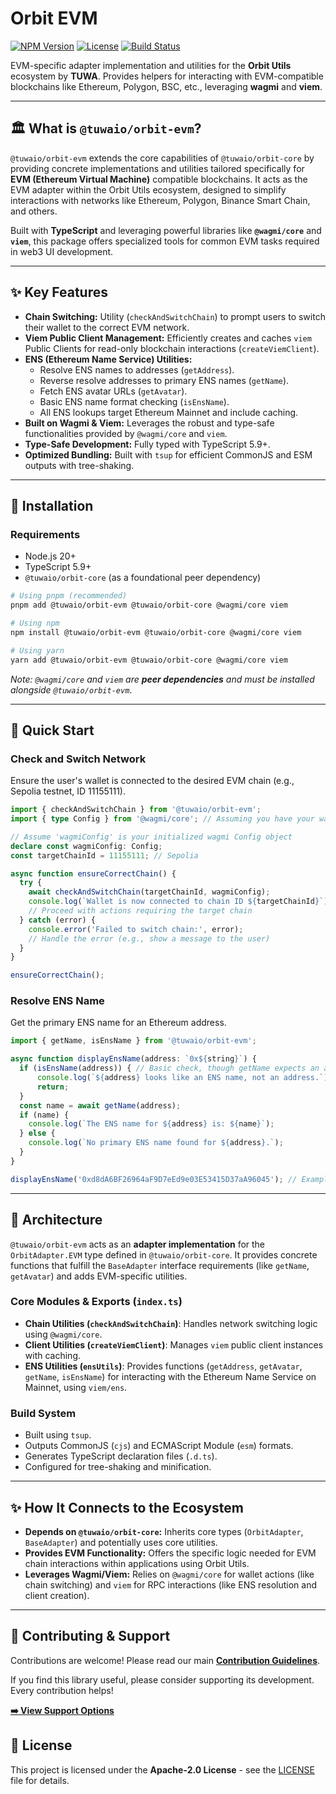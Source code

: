 # Orbit EVM

[![NPM Version](https://img.shields.io/npm/v/@tuwaio/orbit-evm.svg)](https://www.npmjs.com/package/@tuwaio/orbit-evm)
[![License](https://img.shields.io/npm/l/@tuwaio/orbit-evm.svg)](./LICENSE)
[![Build Status](https://img.shields.io/github/actions/workflow/status/TuwaIO/orbit/release.yml?branch=main)](https://github.com/TuwaIO/orbit/actions)

EVM-specific adapter implementation and utilities for the **Orbit Utils** ecosystem by **TUWA**. Provides helpers for interacting with EVM-compatible blockchains like Ethereum, Polygon, BSC, etc., leveraging **wagmi** and **viem**.

---

## 🏛️ What is `@tuwaio/orbit-evm`?

`@tuwaio/orbit-evm` extends the core capabilities of `@tuwaio/orbit-core` by providing concrete implementations and utilities tailored specifically for **EVM (Ethereum Virtual Machine)** compatible blockchains. It acts as the EVM adapter within the Orbit Utils ecosystem, designed to simplify interactions with networks like Ethereum, Polygon, Binance Smart Chain, and others.

Built with **TypeScript** and leveraging powerful libraries like **`@wagmi/core`** and **`viem`**, this package offers specialized tools for common EVM tasks required in web3 UI development.

---

## ✨ Key Features

-   **Chain Switching:** Utility (`checkAndSwitchChain`) to prompt users to switch their wallet to the correct EVM network.
-   **Viem Public Client Management:** Efficiently creates and caches `viem` Public Clients for read-only blockchain interactions (`createViemClient`).
-   **ENS (Ethereum Name Service) Utilities:**
    * Resolve ENS names to addresses (`getAddress`).
    * Reverse resolve addresses to primary ENS names (`getName`).
    * Fetch ENS avatar URLs (`getAvatar`).
    * Basic ENS name format checking (`isEnsName`).
    * All ENS lookups target Ethereum Mainnet and include caching.
-   **Built on Wagmi & Viem:** Leverages the robust and type-safe functionalities provided by `@wagmi/core` and `viem`.
-   **Type-Safe Development:** Fully typed with TypeScript 5.9+.
-   **Optimized Bundling:** Built with `tsup` for efficient CommonJS and ESM outputs with tree-shaking.

---

## 💾 Installation

### Requirements

-   Node.js 20+
-   TypeScript 5.9+
-   `@tuwaio/orbit-core` (as a foundational peer dependency)

```bash
# Using pnpm (recommended)
pnpm add @tuwaio/orbit-evm @tuwaio/orbit-core @wagmi/core viem

# Using npm
npm install @tuwaio/orbit-evm @tuwaio/orbit-core @wagmi/core viem

# Using yarn
yarn add @tuwaio/orbit-evm @tuwaio/orbit-core @wagmi/core viem
````

*Note: `@wagmi/core` and `viem` are **peer dependencies** and must be installed alongside `@tuwaio/orbit-evm`*.

-----

## 🚀 Quick Start

### Check and Switch Network

Ensure the user's wallet is connected to the desired EVM chain (e.g., Sepolia testnet, ID 11155111).

```typescript
import { checkAndSwitchChain } from '@tuwaio/orbit-evm';
import { type Config } from '@wagmi/core'; // Assuming you have your wagmi config

// Assume 'wagmiConfig' is your initialized wagmi Config object
declare const wagmiConfig: Config;
const targetChainId = 11155111; // Sepolia

async function ensureCorrectChain() {
  try {
    await checkAndSwitchChain(targetChainId, wagmiConfig);
    console.log(`Wallet is now connected to chain ID ${targetChainId}`);
    // Proceed with actions requiring the target chain
  } catch (error) {
    console.error('Failed to switch chain:', error);
    // Handle the error (e.g., show a message to the user)
  }
}

ensureCorrectChain();

```

### Resolve ENS Name

Get the primary ENS name for an Ethereum address.

```typescript
import { getName, isEnsName } from '@tuwaio/orbit-evm';

async function displayEnsName(address: `0x${string}`) {
  if (isEnsName(address)) { // Basic check, though getName expects an address
      console.log(`${address} looks like an ENS name, not an address.`);
      return;
  }
  const name = await getName(address);
  if (name) {
    console.log(`The ENS name for ${address} is: ${name}`);
  } else {
    console.log(`No primary ENS name found for ${address}.`);
  }
}

displayEnsName('0xd8dA6BF26964aF9D7eEd9e03E53415D37aA96045'); // Example: Vitalik's address
```

-----

## 🔧 Architecture

`@tuwaio/orbit-evm` acts as an **adapter implementation** for the `OrbitAdapter.EVM` type defined in `@tuwaio/orbit-core`. It provides concrete functions that fulfill the `BaseAdapter` interface requirements (like `getName`, `getAvatar`) and adds EVM-specific utilities.

### Core Modules & Exports (`index.ts`)

- **Chain Utilities (`checkAndSwitchChain`)**: Handles network switching logic using `@wagmi/core`.
- **Client Utilities (`createViemClient`)**: Manages `viem` public client instances with caching.
- **ENS Utilities (`ensUtils`)**: Provides functions (`getAddress`, `getAvatar`, `getName`, `isEnsName`) for interacting with the Ethereum Name Service on Mainnet, using `viem/ens`.

### Build System

- Built using `tsup`.
- Outputs CommonJS (`cjs`) and ECMAScript Module (`esm`) formats.
- Generates TypeScript declaration files (`.d.ts`).
- Configured for tree-shaking and minification.

-----

## ✨ How It Connects to the Ecosystem

- **Depends on `@tuwaio/orbit-core`:** Inherits core types (`OrbitAdapter`, `BaseAdapter`) and potentially uses core utilities.
- **Provides EVM Functionality:** Offers the specific logic needed for EVM chain interactions within applications using Orbit Utils.
- **Leverages Wagmi/Viem:** Relies on `@wagmi/core` for wallet actions (like chain switching) and `viem` for RPC interactions (like ENS resolution and client creation).

-----

## 🤝 Contributing & Support

Contributions are welcome! Please read our main **[Contribution Guidelines](https://github.com/TuwaIO/workflows/blob/main/CONTRIBUTING.md)**.

If you find this library useful, please consider supporting its development. Every contribution helps!

[**➡️ View Support Options**](https://github.com/TuwaIO/workflows/blob/main/Donation.md)

## 📄 License

This project is licensed under the **Apache-2.0 License** - see the [LICENSE](./LICENSE) file for details.
